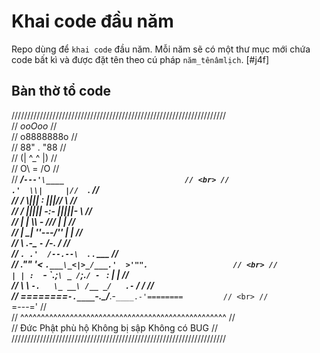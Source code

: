 # Khai code đầu năm
Repo dùng để `khai code` đầu năm. Mỗi năm sẽ có một thư mục mới chứa code bất kì và được đặt tên theo cú pháp `năm_tênâmlịch`.
[#j4f]
## Bàn thờ tổ code
//////////////////////////////////////////////////////////////////// <br>
//                          _ooOoo_                               // <br>
//                         o8888888o                              // <br>
//                         88" . "88                              // <br>
//                         (| ^_^ |)                              // <br>
//                         O\  =  /O                              // <br>
//                      ____/`---'\____                           // <br>
//                    .'  \\|     |//  `.                         // <br>
//                   /  \\|||  :  |||//  \                        // <br>
//                  /  _||||| -:- |||||-  \                       // <br>
//                  |   | \\\  -  /// |   |                       // <br>
//                  | \_|  ''\---/''  |   |                       // <br>
//                  \  .-\__  `-`  ___/-. /                       // <br>
//                ___`. .'  /--.--\  `. . ___                     // <br>
//             ."" '<  `.___\_<|>_/___.'  >'"".                   // <br>
//            | | :  `- \`.;`\ _ /`;.`/ - ` : | |                 // <br>
//            \  \ `-.   \_ __\ /__ _/   .-` /  /                 // <br>
//      ========`-.____`-.___\_____/___.-`____.-'========         // <br>
//                           `=---='                              // <br>
//      ^^^^^^^^^^^^^^^^^^^^^^^^^^^^^^^^^^^^^^^^^^^^^^^^^^        // <br>
//        Đức Phật phù hộ    Không bị sập   Không có BUG          // <br>
//////////////////////////////////////////////////////////////////// <br>